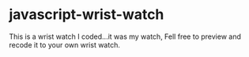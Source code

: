 # javascript-wrist-watch

This is a wrist watch I coded...it was my watch, Fell free to preview and recode it to your own wrist watch.
